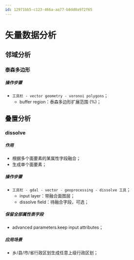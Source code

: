 ```yaml
---
id: 12971bb5-c123-466a-aa77-b8dd0a972f65
---
```


# 矢量数据分析

## 邻域分析

### 泰森多边形

##### 操作步骤

- `工具栏 - vector geometry - voronoi polygons`；
  - buffer region：泰森多边形扩展范围 (%)；

## 叠置分析

### dissolve

##### 作用

- 根据多个面要素的某属性字段融合；
- 生成单个面要素；

##### 操作步骤

- `工具栏 - gdal - vector - geoprocessing - dissolve 工具`；
  - input layer：带融合面图层；
  - dissolve field：待融合字段，可选；

##### 保留全部属性表字段

- advanced parameters.keep input attributes；

##### 应用场景

- 乡/县/市/省行政区划生成任意上级行政区划；
